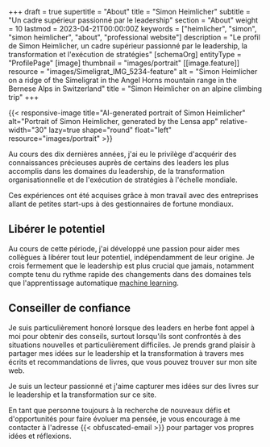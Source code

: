 +++
draft = true
supertitle = "About"
title = "Simon Heimlicher"
subtitle = "Un cadre supérieur passionné par le leadership"
section = "About"
weight = 10
lastmod = 2023-04-21T00:00:00Z
keywords = ["heimlicher", "simon", "simon heimlicher", "about", "professional website"]
description = "Le profil de Simon Heimlicher, un cadre supérieur passionné par le leadership, la transformation et l'exécution de stratégies"
[schemaOrg]
  entityType = "ProfilePage"
[image]
  thumbnail = "images/portrait"
  [[image.feature]]
    resource = "images/Simeligrat_IMG_5234-feature"
    alt = "Simon Heimlicher on a ridge of the Simeligrat in the Angel Horns mountain range in the Bernese Alps in Switzerland"
    title = "Simon Heimlicher on an alpine climbing trip"
+++

{{< responsive-image title="AI-generated portrait of Simon Heimlicher" alt="Portrait of Simon Heimlicher, generated by the Lensa app" relative-width="30" lazy=true shape="round" float="left" resource="images/portrait" >}}

Au cours des dix dernières années, j'ai eu le privilège d'acquérir des connaissances précieuses auprès de certains des leaders les plus accomplis dans les domaines du leadership, de la transformation organisationnelle et de l'exécution de stratégies à l'échelle mondiale.

Ces expériences ont été acquises grâce à mon travail avec des entreprises allant de petites start-ups à des gestionnaires de fortune mondiaux.

## Libérer le potentiel

Au cours de cette période, j'ai développé une passion pour aider mes collègues à libérer tout leur potentiel, indépendamment de leur origine. Je crois fermement que le leadership est plus crucial que jamais, notamment compte tenu du rythme rapide des changements dans des domaines tels que l'apprentissage automatique [machine learning](/research/machine-learning).

## Conseiller de confiance

Je suis particulièrement honoré lorsque des leaders en herbe font appel à moi pour obtenir des conseils, surtout lorsqu'ils sont confrontés à des situations nouvelles et particulièrement difficiles. Je prends grand plaisir à partager mes idées sur le leadership et la transformation à travers mes écrits et recommandations de livres, que vous pouvez trouver sur mon site web.

Je suis un lecteur passionné et j'aime capturer mes idées sur des livres sur le leadership et la transformation sur ce site.

En tant que personne toujours à la recherche de nouveaux défis et d'opportunités pour faire évoluer ma pensée, je vous encourage à me contacter à l'adresse {{< obfuscated-email >}} pour partager vos propres idées et réflexions.
